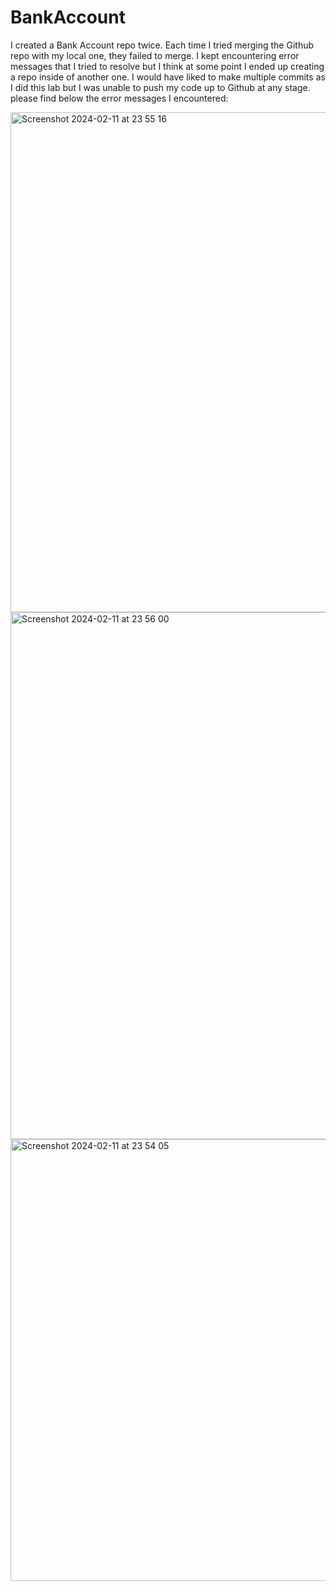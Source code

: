 # BankAccount

I created a Bank Account repo twice. Each time I tried merging the Github repo with my local one, they failed to merge. I kept encountering error messages that I tried to resolve but I think at some point I ended up creating a repo inside of another one. I would have liked to make multiple commits as I did this lab but I was unable to push my code up to Github at any stage. please find below the error messages I encountered:



<img width="800" alt="Screenshot 2024-02-11 at 23 55 16" src="https://github.com/Jean-005/BankAccount/assets/156360394/9bc5b183-1070-4789-828e-cae418d57634">



<img width="843" alt="Screenshot 2024-02-11 at 23 56 00" src="https://github.com/Jean-005/BankAccount/assets/156360394/f052b6bf-1cad-4d0c-a074-4dc7c20afea0">




<img width="707" alt="Screenshot 2024-02-11 at 23 54 05" src="https://github.com/Jean-005/BankAccount/assets/156360394/bc0cb33d-417d-41b1-89ff-d081eedf21d2">
